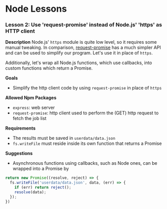 # Node Lessons

### Lesson 2: Use 'request-promise' instead of Node.js' 'https' as HTTP client

**Description**
Node.js' `https` module is quite low level, so it requires some manual tweaking.
In comparison, [request-promise](https://github.com/request/request-promise) has a much simpler API and can be used to simplify our program.
Let's use it in place of `https`.

Additionally, let's wrap all Node.js functions, which use callbacks, into custom functions which return a Promise.

**Goals**
- Simplify the http client code by using `request-promise` in place of `https`

**Allowed Npm Packages**
- `express`: web server
- `request-promise`: http client used to perform the (GET) http request to fetch the job list

**Requirements**
- The results must be saved in `userdata/data.json`
- `fs.writeFile` must reside inside its own function that returns a Promise

**Suggestions**
- Asynchronous functions using callbacks, such as Node ones, can be wrapped into a Promise by

```js
return new Promise((resolve, reject) => {
  fs.writeFile('userdata/data.json', data, (err) => {
    if (err) return reject();
    resolve(data);
  });
})
```
